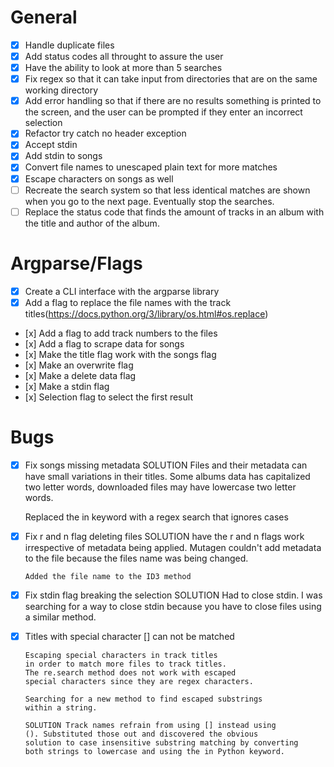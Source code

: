 # General
- [x] Handle duplicate files
- [x] Add status codes all throught to assure the user
- [x] Have the ability to look at more than 5 searches
- [x] Fix regex so that it can take input from directories that are on the same working directory
- [x] Add error handling so that if there are no results something is printed to the screen, and the user can be prompted if they enter an incorrect selection
- [x] Refactor try catch no header exception
- [x] Accept stdin
- [x] Add stdin to songs
- [x] Convert file names to unescaped plain text for more matches
- [x] Escape characters on songs as well
- [ ] Recreate the search system so that less identical matches are shown
      when you go to the next page. Eventually stop the searches.
- [ ] Replace the status code that finds the amount of tracks in an album with
      the title and author of the album.

# Argparse/Flags
- [x] Create a CLI interface with the argparse library
- [x] Add a flag to replace the file names with the track titles(https://docs.python.org/3/library/os.html#os.replace)
-    [x] Add a flag to add track numbers to the files
-    [x] Add a flag to scrape data for songs
-    [x] Make the title flag work with the songs flag
-    [x] Make an overwrite flag
-    [x] Make a delete data flag
-    [x] Make a stdin flag
-    [x] Selection flag to select the first result

# Bugs
- [x] Fix songs missing metadata
     SOLUTION Files and their metadata  can have small
     variations in their titles. Some albums data has capitalized
     two letter words, downloaded files may have lowercase two
     letter words.

     Replaced the in keyword with a regex search that ignores cases

- [x] Fix r and n flag deleting files
      SOLUTION have the r and n flags work irrespective of metadata
      being applied. Mutagen couldn't add metadata to the file because
      the files name was being changed.

      Added the file name to the ID3 method

- [x] Fix stdin flag breaking the selection
      SOLUTION Had to close stdin. I was searching
      for a way to close stdin because you have to
      close files using a similar method.

- [x] Titles with special character [] can not be matched

      Escaping special characters in track titles
      in order to match more files to track titles.
      The re.search method does not work with escaped
      special characters since they are regex characters.

      Searching for a new method to find escaped substrings
      within a string.

      SOLUTION Track names refrain from using [] instead using
      (). Substituted those out and discovered the obvious
      solution to case insensitive substring matching by converting
      both strings to lowercase and using the in Python keyword.
